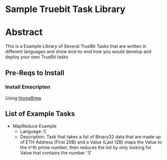 # Sample Truebit Task Library

# Abstract

This is a Example Library of Several TrueBit Tasks that are written in different languages and show end-to-end how you would develop and deploy your own TrueBit tasks

## Pre-Reqs to Install

### Install Emscripten

Using [HomeBrew](https://formulae.brew.sh/formula/emscripten)

## List of Example Tasks

* MapReduce Example
    * Language: C
    * Description: Task that takes a list of Binary32 data that are made up of ETH Address (First 20B) and a Value (Last 12B) maps the Value to the n^th prime number, then reduces the list by only looking for Value that contains the number '3'
